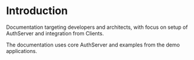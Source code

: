 # Introduction

Documentation targeting developers and architects,
with focus on setup of AuthServer and integration from Clients.

The documentation uses core AuthServer and examples from the demo applications.